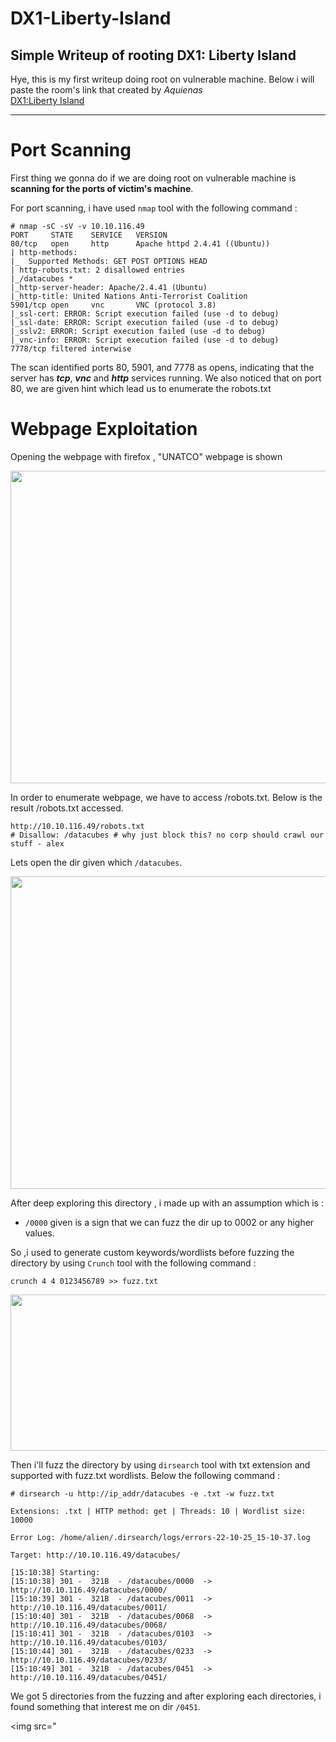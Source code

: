 # DX1-Liberty-Island
Simple Writeup of rooting DX1: Liberty Island
---
Hye, this is my first writeup doing root on vulnerable machine. Below i will paste the room's link that created by *Aquienas*                      
[DX1:Liberty Island](https://tryhackme.com/room/dx1libertyislandplde)  
	
---
# Port Scanning
First thing we gonna do if we are doing root on vulnerable machine is **scanning for the ports of victim's  machine**.

For port scanning, i have used `nmap` tool with the following command : 

```
# nmap -sC -sV -v 10.10.116.49
PORT     STATE    SERVICE   VERSION
80/tcp   open     http      Apache httpd 2.4.41 ((Ubuntu))
| http-methods: 
|_  Supported Methods: GET POST OPTIONS HEAD
| http-robots.txt: 2 disallowed entries 
|_/datacubes *
|_http-server-header: Apache/2.4.41 (Ubuntu)
|_http-title: United Nations Anti-Terrorist Coalition
5901/tcp open     vnc       VNC (protocol 3.8)
|_ssl-cert: ERROR: Script execution failed (use -d to debug)
|_ssl-date: ERROR: Script execution failed (use -d to debug)
|_sslv2: ERROR: Script execution failed (use -d to debug)
|_vnc-info: ERROR: Script execution failed (use -d to debug)
7778/tcp filtered interwise
```
The scan identified ports 80, 5901, and 7778 as opens, indicating that the server has ***tcp***, ***vnc*** and ***http*** services running. We also noticed that on port 80, we are given hint which lead us to enumerate the robots.txt

# Webpage Exploitation

Opening the webpage with firefox , "UNATCO" webpage is shown

<img src="https://github.com/Yusralien/DX1-Liberty-Island/blob/main/webpage.png" width="1640" height="500" /> 


In order to enumerate webpage, we have to access /robots.txt. Below is the result /robots.txt accessed.
```
http://10.10.116.49/robots.txt
# Disallow: /datacubes # why just block this? no corp should crawl our stuff - alex
```
Lets open the dir given which `/datacubes`.

<img src="https://github.com/Yusralien/DX1-Liberty-Island/blob/main/datacubes.png" width="1640" height="500" />

After deep exploring this directory , i made up with an assumption which is :

* `/0000` given is a sign that we can fuzz the dir up to 0002 or any higher values.

So ,i used to generate custom keywords/wordlists before fuzzing the directory by using `Crunch` tool with the following command :
```
crunch 4 4 0123456789 >> fuzz.txt 
```
<img src="https://github.com/Yusralien/DX1-Liberty-Island/blob/main/crunch.png" width="650" height="250" />

Then i'll fuzz the directory by using `dirsearch` tool with txt extension and supported with fuzz.txt wordlists. Below the following command :
```
# dirsearch -u http://ip_addr/datacubes -e .txt -w fuzz.txt

Extensions: .txt | HTTP method: get | Threads: 10 | Wordlist size: 10000

Error Log: /home/alien/.dirsearch/logs/errors-22-10-25_15-10-37.log

Target: http://10.10.116.49/datacubes/

[15:10:38] Starting: 
[15:10:38] 301 -  321B  - /datacubes/0000  -> http://10.10.116.49/datacubes/0000/
[15:10:39] 301 -  321B  - /datacubes/0011  ->  http://10.10.116.49/datacubes/0011/
[15:10:40] 301 -  321B  - /datacubes/0068  ->  http://10.10.116.49/datacubes/0068/
[15:10:41] 301 -  321B  - /datacubes/0103  ->  http://10.10.116.49/datacubes/0103/
[15:10:44] 301 -  321B  - /datacubes/0233  ->  http://10.10.116.49/datacubes/0233/
[15:10:49] 301 -  321B  - /datacubes/0451  ->  http://10.10.116.49/datacubes/0451/
```

We got 5 directories from the fuzzing and after exploring each directories, i found something that interest me on dir `/0451`.

<img src="








